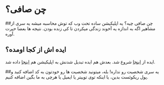 
# چن صافی؟

 ##چن صافی چیه؟
یه اپلیکیشن ساده تحت وب که توش محاسبه میشه یه سری از مشاهیر اگه به اندازه یه آخوند زندگی میکردن تا کی زنده بودن. نتیجه ها بعضا حیرت آوره.

## ایده اش از کجا اومده؟
ایده از [اینجا](https://twitter.com/ftu01/status/1115226031953186816) شروع شد.
بعدش هم ایده تبدیل شدنش به اپلیکیشن هم 
[اینجا](https://twitter.com/AdamAhaniSales/status/1115231254457327617) داده شد.


##یه سری شخصیت رو نداره!
بله، میتونید شخصیت ها رو خودتون به کد اضافه کنید و پول ریکوئست بدین، یا اینکه توی توییتر یا ایمیل یا هرچی به ما بگین اضافه کنیم.
